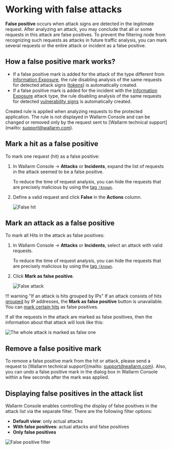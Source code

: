 [link-analyzing-attacks]:       analyze-attack.md

[img-false-attack]:             ../../images/user-guides/events/false-attack.png
[img-removed-attack-info]:      ../../images/user-guides/events/removed-attack-info.png


# Working with false attacks

**False positive** occurs when attack signs are detected in the legitimate request. After analyzing an attack, you may conclude that all or some requests in this attack are false positives. To prevent the filtering node from recognizing such requests as attacks in future traffic analysis, you can mark several requests or the entire attack or incident as a false positive.

## How a false positive mark works?

* If a false positive mark is added for the attack of the type different from [Information Exposure](../../attacks-vulns-list.md#information-exposure), the rule disabling analysis of the same requests for detected attack signs ([tokens](../../about-wallarm/protecting-against-attacks.md#library-libproton)) is automatically created.
* If a false positive mark is added for the incident with the [Information Exposure](../../attacks-vulns-list.md#information-exposure) attack type, the rule disabling analysis of the same requests for detected [vulnerability signs](../../about-wallarm/detecting-vulnerabilities.md#vulnerability-detection-methods) is automatically created.

Created rule is applied when analyzing requests to the protected application. The rule is not displayed in Wallarm Console and can be changed or removed only by the request sent to [Wallarm technical support](mailto: support@wallarm.com).

## Mark a hit as a false positive

To mark one request (hit) as a false positive:

1. In Wallarm Console → **Attacks** or **Incidents**, expand the list of requests in the attack seemed to be a false positive.

    To reduce the time of request analysis, you can hide the requests that are precisely malicious by using the [tag `!known`](../search-and-filters/use-search.md#search-by-known-attacks-cve-and-wellknown-exploits).
2. Define a valid request and click **False** in the **Actions** column.

    ![False hit][img-false-attack]

## Mark an attack as a false positive

To mark all Hits in the attack as false positives:

1. In Wallarm Console → **Attacks** or **Incidents**, select an attack with valid requests.

    To reduce the time of request analysis, you can hide the requests that are precisely malicious by using the [tag `!known`](../search-and-filters/use-search.md#search-by-known-attacks-cve-and-wellknown-exploits).
2. Click **Mark as false positive**.

    ![False attack](../../images/user-guides/events/analyze-attack.png)

!!! warning "If an attack is hits grouped by IPs"
    If an attack consists of hits [grouped](../../about-wallarm/protecting-against-attacks.md#attack) by IP addresses, the **Mark as false positive** button is unavailable. You can [mark certain hits](#mark-a-hit-as-a-false-positive) as false positives.

If all the requests in the attack are marked as false positives, then the information about that attack will look like this:

![The whole attack is marked as false one][img-removed-attack-info]

## Remove a false positive mark

To remove a false positive mark from the hit or attack, please send a request to [Wallarm technical support](mailto: support@wallarm.com). Also, you can undo a false positive mark in the dialog box in Wallarm Console within a few seconds after the mark was applied.

## Displaying false positives in the attack list

Wallarm Console enables controlling the display of false positives in the attack list via the separate filter. There are the following filter options:

* **Default view**: only actual attacks
* **With false positives**: actual attacks and false positives
* **Only false positives**

![False positive filter](../../images/user-guides/events/filter-for-falsepositive.png)
